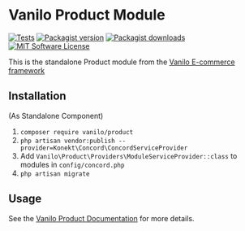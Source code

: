 # Vanilo Product Module

[![Tests](https://img.shields.io/github/workflow/status/vanilophp/product/tests/master?style=flat-square)](https://github.com/vanilophp/product/actions?query=workflow%3Atests)
[![Packagist version](https://img.shields.io/packagist/v/vanilo/product.svg?style=flat-square)](https://packagist.org/packages/vanilo/product)
[![Packagist downloads](https://img.shields.io/packagist/dt/vanilo/product.svg?style=flat-square)](https://packagist.org/packages/vanilo/product)
[![MIT Software License](https://img.shields.io/badge/license-MIT-blue.svg?style=flat-square)](LICENSE.md)

This is the standalone Product module from the [Vanilo E-commerce framework](https://vanilo.io)

## Installation

(As Standalone Component)

1. `composer require vanilo/product`
2. `php artisan vendor:publish --provider=Konekt\Concord\ConcordServiceProvider`
3. Add `Vanilo\Product\Providers\ModuleServiceProvider::class` to modules in `config/concord.php`
4. `php artisan migrate`

## Usage

See the [Vanilo Product Documentation](https://vanilo.io/docs/master/products) for more details.
